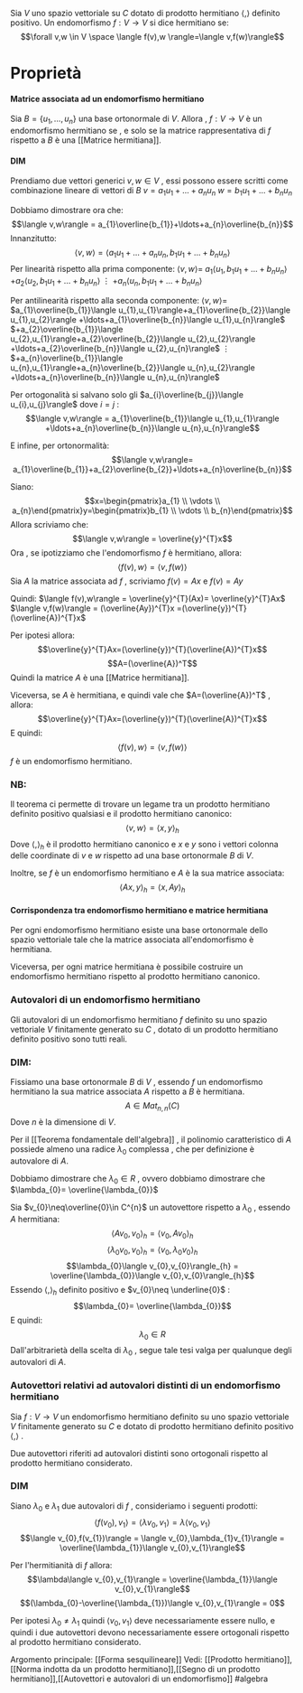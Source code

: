 Sia $V$ uno spazio vettoriale su $C$ dotato di prodotto hermitiano $\langle ,\rangle$ definito positivo.
Un endomorfismo $f: V\to V$ si dice hermitiano se:$$\forall v,w \in V \space \langle f(v),w \rangle=\langle v,f(w)\rangle$$
# Proprietà

#### Matrice associata ad un endomorfismo hermitiano
Sia $B=\{u_{1},\ldots,u_{n}\}$ una base ortonormale di $V$.
Allora , $f:V\to V$ è un endomorfismo hermitiano se , e solo se la matrice rappresentativa di $f$ rispetto a $B$ è una [[Matrice hermitiana]].

#### DIM
Prendiamo due vettori generici $v,w\in V$ , essi possono essere scritti come combinazione lineare di vettori di $B$ 
$v = a_{1}u_{1}+\ldots+a_{n}u_{n}$
$w= b_{1}u_{1}+\ldots+b_{n}u_{n}$ 

Dobbiamo dimostrare ora che:$$\langle v,w\rangle = a_{1}\overline{b_{1}}+\ldots+a_{n}\overline{b_{n}}$$
Innanzitutto:$$\langle  v,w\rangle = \langle a_{1}u_{1}+\ldots+a_{n}u_{n},b_{1}u_{1}+\ldots+b_{n}u_{n}\rangle$$
Per linearità rispetto alla prima componente:
$\langle v,w\rangle =$
$a_{1}\langle u_{1},b_{1}u_{1}+\ldots+b_{n}u_{n}\rangle$
$+ a_{2}\langle u_{2},b_{1}u_{1}+\ldots+b_{n}u_{n}\rangle$
$\vdots$
$+ a_{n}\langle u_{n},b_{1}u_{1}+\ldots+b_{n}u_{n}\rangle$

Per antilinearità rispetto alla seconda componente:
$\langle v,w\rangle=$
$a_{1}\overline{b_{1}}\langle u_{1},u_{1}\rangle+a_{1}\overline{b_{2}}\langle u_{1},u_{2}\rangle +\ldots+a_{1}\overline{b_{n}}\langle u_{1},u_{n}\rangle$  
$+a_{2}\overline{b_{1}}\langle u_{2},u_{1}\rangle+a_{2}\overline{b_{2}}\langle u_{2},u_{2}\rangle +\ldots+a_{2}\overline{b_{n}}\langle u_{2},u_{n}\rangle$
$\vdots$
$+a_{n}\overline{b_{1}}\langle u_{n},u_{1}\rangle+a_{n}\overline{b_{2}}\langle u_{n},u_{2}\rangle +\ldots+a_{n}\overline{b_{n}}\langle u_{n},u_{n}\rangle$

Per ortogonalità si salvano solo gli $a_{i}\overline{b_{j}}\langle u_{i},u_{j}\rangle$ dove $i=j$ :
$$\langle v,w\rangle = a_{1}\overline{b_{1}}\langle u_{1},u_{1}\rangle +\ldots+a_{n}\overline{b_{n}}\langle u_{n},u_{n}\rangle$$

E infine, per ortonormalità:
$$\langle v,w\rangle= a_{1}\overline{b_{1}}+a_{2}\overline{b_{2}}+\ldots+a_{n}\overline{b_{n}}$$

Siano:$$x=\begin{pmatrix}a_{1} \\ \vdots \\ a_{n}\end{pmatrix}y=\begin{pmatrix}b_{1} \\ \vdots \\ b_{n}\end{pmatrix}$$
Allora scriviamo che:$$\langle  v,w\rangle = \overline{y}^{T}x$$
Ora , se ipotizziamo che l'endomorfismo $f$ è hermitiano, allora:$$\langle f(v),w \rangle=\langle v,f(w)\rangle$$
Sia $A$ la matrice associata ad $f$ , scriviamo $f(v)= Ax$ e $f(v)=Ay$ 

Quindi:
$\langle f(v),w\rangle = \overline{y}^{T}(Ax)= \overline{y}^{T}Ax$
$\langle v,f(w)\rangle = (\overline{Ay})^{T}x =(\overline{y})^{T}(\overline{A})^{T}x$   

Per ipotesi allora:$$\overline{y}^{T}Ax=(\overline{y})^{T}(\overline{A})^{T}x$$
$$A=(\overline{A})^T$$
Quindi la matrice $A$ è una [[Matrice hermitiana]].

Viceversa, se $A$ è hermitiana, e quindi vale che $A=(\overline{A})^T$ , allora:$$\overline{y}^{T}Ax=(\overline{y})^{T}(\overline{A})^{T}x$$
E quindi:$$\langle f(v),w \rangle=\langle v,f(w)\rangle$$
$f$ è un endomorfismo hermitiano.

### NB:
Il teorema ci permette di trovare un legame tra un prodotto hermitiano definito positivo qualsiasi e il prodotto hermitiano canonico:$$\langle v,w\rangle = \langle x,y\rangle_{h}$$
Dove $\langle ,\rangle_{h}$ è il prodotto hermitiano canonico e $x$ e $y$ sono i vettori colonna delle coordinate di $v$ e $w$ rispetto ad una base ortonormale $B$ di $V$.

Inoltre, se $f$ è un endomorfismo hermitiano e $A$ è la sua matrice associata:$$\langle Ax,y\rangle_{h}=\langle x,Ay\rangle_{h}$$
#### Corrispondenza tra endomorfismo hermitiano e matrice hermitiana

Per ogni endomorfismo hermitiano esiste una base ortonormale dello spazio vettoriale tale che la matrice associata all'endomorfismo è hermitiana.

Viceversa, per ogni matrice hermitiana è possibile costruire un endomorfismo hermitiano rispetto al prodotto hermitiano canonico.

### Autovalori di un endomorfismo hermitiano

Gli autovalori di un endomorfismo hermitiano $f$ definito su uno spazio vettoriale $V$ finitamente generato su $C$ , dotato di un prodotto hermitiano definito positivo sono tutti reali.

### DIM:
Fissiamo una base ortonormale $B$ di $V$ , essendo $f$ un endomorfismo hermitiano la sua matrice associata $A$ rispetto a $B$ è hermitiana.
$$A\in Mat_{n,n}(C)$$
Dove $n$ è la dimensione di $V$.

Per il [[Teorema fondamentale dell'algebra]] , il polinomio caratteristico di $A$ possiede almeno una radice $\lambda_{0}$ complessa , che per definizione è autovalore di $A$.

Dobbiamo dimostrare che $\lambda_{0}\in R$ , ovvero dobbiamo dimostrare che $\lambda_{0}= \overline{\lambda_{0}}$

Sia $v_{0}\neq\overline{0}\in C^{n}$ un autovettore rispetto a $\lambda_{0}$ , essendo $A$ hermitiana:$$\langle Av_{0},v_{0}\rangle_{h} = \langle v_{0},Av_{0}\rangle_{h}$$
$$\langle \lambda_{0}v_{0},v_{0}\rangle_{h} = \langle v_{0},\lambda_{0}v_{0}\rangle_{h}$$
$$\lambda_{0}\langle v_{0},v_{0}\rangle_{h} = \overline{\lambda_{0}}\langle v_{0},v_{0}\rangle_{h}$$
Essendo $\langle ,\rangle_{h}$ definito positivo e $v_{0}\neq \underline{0}$ :$$\lambda_{0}= \overline{\lambda_{0}}$$
E quindi:$$\lambda_{0}\in R$$
Dall'arbitrarietà della scelta di $\lambda_{0}$ , segue tale tesi valga per qualunque degli autovalori di $A$.

### Autovettori relativi ad autovalori distinti di un endomorfismo hermitiano

Sia $f:V\to V$ un endomorfismo hermitiano definito su uno spazio vettoriale $V$ finitamente generato su $C$ e dotato di prodotto hermitiano definito  positivo $\langle , \rangle$ .

Due autovettori riferiti ad autovalori distinti sono ortogonali rispetto al prodotto hermitiano considerato.

### DIM
Siano $\lambda_{0}$ e $\lambda_1$ due autovalori di $f$ , consideriamo i seguenti prodotti:$$\langle f(v_{0}),v_{1}\rangle=\langle \lambda v_{0},v_{1}\rangle = \lambda\langle v_{0},v_{1}\rangle$$
$$\langle v_{0},f(v_{1})\rangle = \langle v_{0},\lambda_{1}v_{1}\rangle = \overline{\lambda_{1}}\langle v_{0},v_{1}\rangle$$

Per l'hermitianità di $f$ allora:$$\lambda\langle v_{0},v_{1}\rangle = \overline{\lambda_{1}}\langle v_{0},v_{1}\rangle$$
$$(\lambda_{0}-\overline{\lambda_{1}})\langle v_{0},v_{1}\rangle = 0$$

Per ipotesi $\lambda_{0}\neq \lambda_{1}$ quindi $\langle v_{0},v_{1}\rangle$ deve necessariamente essere nullo, e quindi i due autovettori devono necessariamente essere ortogonali rispetto al prodotto hermitiano considerato.



Argomento principale: [[Forma sesquilineare]]
Vedi: [[Prodotto hermitiano]],[[Norma indotta  da un prodotto hermitiano]],[[Segno di un prodotto hermitiano]],[[Autovettori e autovalori di un endomorfismo]]
#algebra 